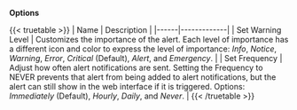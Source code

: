 &NewLine;

**Options**

{{< truetable >}}
| Name | Description |
|------|-------------|
| Set Warning Level | Customizes the importance of the alert. Each level of importance has a different icon and color to express the level of importance: *Info*, *Notice*, *Warning*, *Error*, *Critical* (Default), *Alert*, and *Emergency*. |
| Set Frequency | Adjust how often alert notifications are sent. Setting the Frequency to NEVER prevents that alert from being added to alert notifications, but the alert can still show in the web interface if it is triggered. Options: *Immediately* (Default), *Hourly*, *Daily*, and *Never*. |
{{< /truetable >}}
